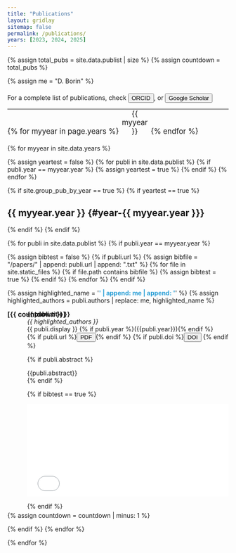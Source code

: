 ```yaml
---
title: "Publications"
layout: gridlay
sitemap: false
permalink: /publications/
years: [2023, 2024, 2025]
---
```


{% assign total_pubs = site.data.publist | size %}
{% assign countdown = total_pubs %}

{% assign me = "D. Borin" %}

<div style="margin-bottom: 20px;"></div>

For a complete list of publications, check
<a href="https://orcid.org/0000-0002-4098-7730" target="_blank"><button class="btn-bib"><i class="ai ai-orcid" aria-hidden="true"></i> ORCID </button></a>, or
<a href="https://scholar.google.com/citations?user=qa0TdZwAAAAJ&hl=pt-BR&oi=ao" target="_blank"><button class="btn-arxiv"><i class="ai ai-google-scholar" aria-hidden="true"></i> Google Scholar </button></a>

---

<!-- {% assign yeartest = true %}
{% for publi in site.data.publist %}
  {% if publi.year %}{% else %}
   {% assign yeartest = false %}
  {% endif %}
{% endfor %} -->

<!-- {% if site.group_pub_by_year == true %}{% else %}
## Journal Papers and Proceedings 
{% endif %} -->


<!-- {% for myyear in page.years %}[{{ myyear }}](#year-{{ myyear }}) {% endfor %} -->


<div style="margin-bottom: -20px;"></div>

<ul style="list-style: none; padding: 0; margin: 0; font-size: 1.2em;">
  {% for myyear in page.years %}
    <li style="display: inline-block; width: 12.5%; padding: 6px 0; text-align: center;">
      <a href="#year-{{ myyear }}" style="text-decoration: none;">{{ myyear }}</a>
    </li>
  {% endfor %}
</ul>


{% for myyear in site.data.years %}

{% assign yeartest = false %}
{% for publi in site.data.publist %}
  {% if publi.year == myyear.year %}
   {% assign yeartest = true %}
  {% endif %}
{% endfor %}

{% if site.group_pub_by_year == true %}
  {% if yeartest == true %}
## {{ myyear.year }} {#year-{{ myyear.year }}}
  {% endif %}
{% endif %}

{% for publi in site.data.publist %}
{% if publi.year == myyear.year %}


{% assign bibtest = false %}
{% if publi.url %}
{% assign bibfile = "/papers/" | append:  publi.url  | append: ".txt" %}
{% for file in site.static_files %}
  {% if file.path contains bibfile %}
   {% assign bibtest = true %}
  {% endif %}
{% endfor %}
{% endif %}

{% assign highlighted_name = '<span style="color: #2a9fd6; font-weight: bold;">' | append: me | append: '</span>' %}
{% assign highlighted_authors = publi.authors | replace: me, highlighted_name %}


<div class="jumbotron">
<div class="well-sm">
<ul class="flex-container" style="list-style: none; padding-left: 0;">
<!-- <li class="flex-item1">
  {% if publi.image %}
   <img src="{{ site.url }}{{ site.baseurl }}/images/pubpic/{{ publi.image }}" class="img-responsive" width="200%" style="float: left" />
  {% endif %}
</li> -->
<li class="flex-item1" style="position: relative; padding-left: 45px; margin-bottom: -10px;">
<span style="position: absolute; left: 0; top: 0; font-weight:bold; font-size: 1.1em;">[{{ countdown }}]</span>

  <strong> {{ publi.title }}</strong> <br />
  <em>{{ highlighted_authors }}</em><br />
  {{ publi.display }} {% if publi.year %}({{publi.year}}){% endif %}<br/>
  {% if publi.url %}<a href="{{ site.url }}{{ site.baseurl }}/papers/{{ publi.url }}.pdf" target="_blank"><button class="btn-pdf">PDF</button></a>{% endif %}
  {% if publi.doi %}<a href="http://dx.doi.org/{{ publi.doi }}" target="_blank"><button class="btn-doi">DOI</button></a> {% endif %}
<!--   {% if publi.arxiv %}<a href="https://arxiv.org/abs/{{ publi.arxiv }}" target="_blank"><button class="btn-arxiv">ARXIV</button></a> {% endif %}
  {% if bibtest == true %} <a data-toggle="collapse" href="#{{publi.url}}2" class="btn-bib" style="text-decoration:none; color:#ebebeb; hover:#ebebeb;" role="button" aria-expanded="false" aria-controls="{{publi.url}}2">BIB</a> {% endif %}
  {% if publi.abstract %} <a data-toggle="collapse" href="#{{publi.url}}" class="btn-abstract" style="text-decoration:none; color:#ebebeb; hover:#ebebeb;" role="button" aria-expanded="false" aria-controls="{{publi.url}}">ABSTRACT</a>{% endif %} -->

{% if publi.abstract %}
<br/>
<div class="collapse" id="{{publi.url}}"><div class="well-abstract">
 {{publi.abstract}}
</div></div>
{% endif %}

{% if bibtest == true %}
<div class="collapse" id="{{publi.url}}2"><div class="well-bib">
<iframe src='{{site.url}}{{site.baseurl}}/papers/{{publi.url}}.txt' scrolling='yes' width="100%" height="210" frameborder='0'></iframe>

</div></div>

{% endif %}


</li>
{% assign countdown = countdown | minus: 1 %}
</ul>

</div>
</div>
{% endif %}
{% endfor %}

{% endfor %}
